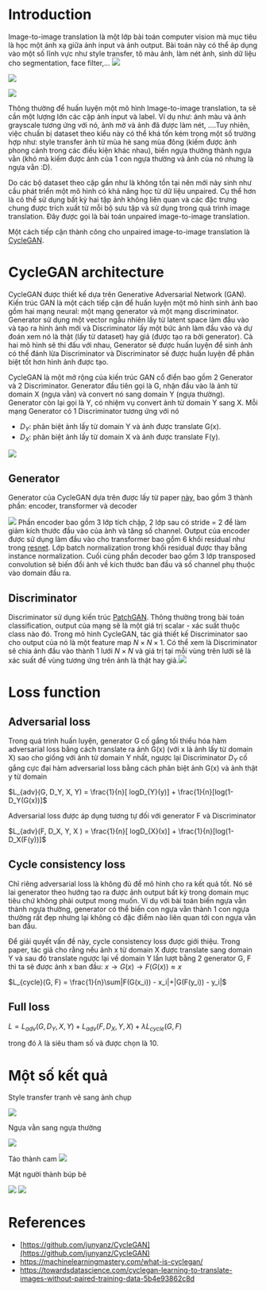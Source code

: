 # Introduction
Image-to-image translation là một lớp bài toán computer vision mà mục tiêu là học một ánh xạ giữa ảnh input và ảnh output. Bài toán này có thể áp dụng vào một số lĩnh vực như style transfer, tô màu ảnh, làm nét ảnh, sinh dữ liệu cho segmentation, face filter,...
![](https://images.viblo.asia/8da94e54-fbe2-40e0-a528-d0569d80433e.png)

![](https://images.viblo.asia/2af42d07-0199-4972-8e16-5704550c3b1e.png)

![](https://images.viblo.asia/f9ae1b58-0e00-4c97-a2b4-98e3a84f4ba7.png)


Thông thường để huấn luyện một mô hình Image-to-image translation, ta sẽ cần một lượng lớn các cặp ảnh input và label. Ví dụ như: ảnh màu và ảnh grayscale tương ứng với nó, ảnh mờ và ảnh đã được làm nét, ....Tuy nhiên, việc chuấn bị dataset theo kiểu này có thể khá tốn kém trong một số trường hợp như: style transfer ảnh từ mùa hè sang mùa đông (kiếm được ảnh phong cảnh trong các điều kiện khác nhau), biến ngựa thường thành ngựa vằn  (khó mà kiếm được ảnh của 1 con ngựa thường và ảnh của nó nhưng là ngựa vằn :D).

Do các bộ dataset theo cặp gần như là không tồn tại nên mới nảy sinh như cầu phát triển một mô hình có khả năng học từ dữ liệu unpaired. Cụ thể hơn là có thể sử dụng bất kỳ hai tập ảnh không liên quan  và các đặc trưng chung được trích xuất từ mỗi bộ sưu tập và  sử dụng trong quá trình image translation. Đây được gọi là bài toán unpaired image-to-image translation.

Một cách tiếp cận thành công cho  unpaired image-to-image translation là [CycleGAN](https://arxiv.org/pdf/1703.10593.pdf).
# CycleGAN architecture
CycleGAN được thiết kế dựa trên Generative Adversarial Network (GAN). Kiến trúc GAN là một cách tiếp cận để huấn luyện một mô hình sinh  ảnh bao gồm hai mạng neural: một mạng generator và một mạng discriminator. Generator sử dụng một vector ngẫu nhiên lấy  từ latent space làm đầu vào và tạo ra hình ảnh mới và Discriminator lấy một bức ảnh làm đầu vào và dự đoán xem nó là thật (lấy từ dataset) hay giả (được tạo ra bởi generator). Cả hai mô hình sẽ thi đấu với nhau, Generator sẽ  được huấn luyện để sinh ảnh có thể đánh lừa Discriminator  và Discriminator sẽ được huấn luyện để phân biệt tốt hơn hình ảnh được tạo.

CycleGAN là một mở rộng của kiến trúc GAN cổ điển bao gồm 2 Generator và 2 Discriminator. Generator đầu tiên gọi là G, nhận đầu vào là ảnh từ domain X (ngựa vằn) và convert nó sang domain Y (ngựa thường). Generator còn lại gọi là Y, có nhiệm vụ convert ảnh từ domain Y sang X. Mỗi mạng Generator có 1 Discriminator tương ứng với nó 

* $D_Y$: phân biệt ảnh lấy từ domain Y và ảnh được translate G(x).
* $D_X$: phân biệt ảnh lấy từ domain X và ảnh được translate F(y).

![](https://images.viblo.asia/bbaa6c06-d707-4bd8-b988-81b44086136f.png)

## Generator
Generator của CycleGAN dựa trên được lấy từ paper [này](https://arxiv.org/abs/1603.08155), bao gồm 3 thành phần: encoder, transformer và decoder

![](https://images.viblo.asia/21fab617-eee8-41e9-bf74-7d31495db355.png)
Phần encoder bao gồm 3 lớp tích chập, 2 lớp sau có stride = 2  để làm giảm kích thước đầu vào của ảnh và tăng số channel. Output của encoder được sử dụng làm đầu vào cho transformer bao gồm 6 khối residual như trong [resnet](https://arxiv.org/abs/1512.03385). Lớp batch normalization trong khối residual được thay bằng instance normalization. Cuối cùng phần decoder bao gồm 3 lớp transposed convolution sẽ biến đổi ảnh về kích thước ban đầu và số channel phụ thuộc vào domain đầu ra.

## Discriminator
Discriminator sử dụng kiến trúc [PatchGAN](https://export.arxiv.org/pdf/1611.07004). Thông thường trong bài toán classification, output của mạng sẽ là một giá trị scalar - xác suất thuộc class nào đó. Trong mô hình CycleGAN, tác giả thiết kế Discriminator sao cho output của nó là một feature map $N\times N\times1$.  Có thể xem là Discriminator sẽ chia ảnh đầu vào thành 1 lưới $N \times N$ và giá trị tại mỗi vùng trên lưới sẽ là xác suất để vùng tương ứng trên ảnh là thật hay giả.![](https://images.viblo.asia/1696ebe2-b162-41a8-8f0b-92fc8bc88fdf.png)

# Loss function
## Adversarial loss
Trong quá trình huấn luyện, generator G cố gắng tối thiểu hóa hàm adversarial loss bằng cách translate ra ảnh G(x) (với x là ảnh lấy từ domain X) sao cho giống với ảnh từ domain Y nhất, ngược lại Discriminator $D_Y$ cố gắng cực đại hàm  adversarial loss bằng cách phân biệt ảnh G(x) và ảnh thật y từ domain 

   $L_{adv}(G, D_Y, X, Y) = \frac{1}{n}[ logD_{Y}(y)] + \frac{1}{n}[log(1- D_Y(G(x))]$

Adversarial loss được áp dụng tương tự đối với generator F và Discriminator

   $L_{adv}(F, D_X, Y, X ) = \frac{1}{n}[ logD_{X}(x)] + \frac{1}{n}[log(1- D_X(F(y))]$
   ## Cycle consistency loss
   Chỉ riêng adversarial loss là không đủ để mô hình cho ra kết quả tốt. Nó sẽ lai generator theo hướng tạo ra được ảnh output bất kỳ trong domain mục tiêu chứ không phải output mong muốn. Ví dụ với bài toán biến ngựa vằn thành ngựa thường, generator có thể biến con ngựa vằn thành 1 con ngựa thường rất đẹp nhưng lại không có đặc điểm nào liên quan tới con ngựa vằn ban đầu. 
   
   Để giải quyết vấn đề này, cycle consistency loss được giới thiệu. Trong paper, tác giả cho rằng nếu ảnh x từ domain X được translate sang domain Y và sau đó translate ngược lại về domain Y lần lượt bằng 2 generator G, F thì ta sẽ được ảnh x ban đầu: $x\rightarrow G(x) \rightarrow F(G(x)) \approx x$
   
   $L_{cycle}(G, F) = \frac{1}{n}\sum|F(G(x_i)) - x_i|+|G(F(y_i)) - y_i|$ 
   
   ## Full loss
   $L = L_{adv}(G, D_Y, X, Y) + L_{adv}(F, D_X, Y, X) + \lambda L_{cycle}(G, F)$
   
   trong đó $\lambda$ là siêu tham số và được chọn là 10.
   
   # Một số kết quả
   Style transfer tranh vẽ sang ảnh chụp
   
   ![](https://images.viblo.asia/a7a99d48-7b3c-4d95-a0ae-a26da4c6165f.jpeg)

Ngựa vằn sang ngựa thường

![](https://images.viblo.asia/7ca03581-b525-4dd5-8081-5f1ed72a2fc1.png)

Táo thành cam
![](https://images.viblo.asia/67dcff3b-1ad7-4840-b334-b1f13e640588.png)

Mặt người thành búp bê

![](https://images.viblo.asia/91dee65d-88d2-4035-8449-17b2d9b39247.jpeg)
![](https://images.viblo.asia/695363eb-e617-44ef-8cc3-d9ce2ca0ae0b.jpeg)

# References
* [https://github.com/junyanz/CycleGAN](https://github.com/junyanz/CycleGAN)
* https://machinelearningmastery.com/what-is-cyclegan/
* https://towardsdatascience.com/cyclegan-learning-to-translate-images-without-paired-training-data-5b4e93862c8d